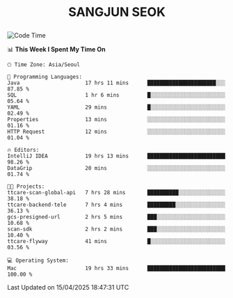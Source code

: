 <h1>
 <p align="center">
   SANGJUN SEOK
 </p>
</h1>

<!--START_SECTION:waka-->
![Code Time](http://img.shields.io/badge/Code%20Time-4%2C250%20hrs%206%20mins-blue)

📊 **This Week I Spent My Time On** 

```text
🕑︎ Time Zone: Asia/Seoul

💬 Programming Languages: 
Java                     17 hrs 11 mins      ██████████████████████░░░   87.85 % 
SQL                      1 hr 6 mins         █░░░░░░░░░░░░░░░░░░░░░░░░   05.64 % 
YAML                     29 mins             █░░░░░░░░░░░░░░░░░░░░░░░░   02.49 % 
Properties               13 mins             ░░░░░░░░░░░░░░░░░░░░░░░░░   01.16 % 
HTTP Request             12 mins             ░░░░░░░░░░░░░░░░░░░░░░░░░   01.04 % 

🔥 Editors: 
IntelliJ IDEA            19 hrs 13 mins      █████████████████████████   98.26 % 
DataGrip                 20 mins             ░░░░░░░░░░░░░░░░░░░░░░░░░   01.74 % 

🐱‍💻 Projects: 
ttcare-scan-global-api   7 hrs 28 mins       ██████████░░░░░░░░░░░░░░░   38.18 % 
ttcare-backend-tele      7 hrs 4 mins        █████████░░░░░░░░░░░░░░░░   36.13 % 
gcs-presigned-url        2 hrs 5 mins        ███░░░░░░░░░░░░░░░░░░░░░░   10.68 % 
scan-sdk                 2 hrs 2 mins        ███░░░░░░░░░░░░░░░░░░░░░░   10.40 % 
ttcare-flyway            41 mins             █░░░░░░░░░░░░░░░░░░░░░░░░   03.56 % 

💻 Operating System: 
Mac                      19 hrs 33 mins      █████████████████████████   100.00 % 
```


 Last Updated on 15/04/2025 18:47:31 UTC
<!--END_SECTION:waka-->
